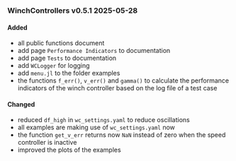 ### WinchControllers v0.5.1 2025-05-28
#### Added
- all public functions document
- add page `Performance Indicators` to documentation
- add page `Tests` to documentation
- add `WCLogger` for logging
- add `menu.jl` to the folder examples
- the functions `f_err()`, `v_err()` and `gamma()` to calculate the performance indicators of the winch controller based on the log file of a test case 

#### Changed
- reduced `df_high` in `wc_settings.yaml` to reduce oscillations
- all examples are making use of `wc_settings.yaml` now
- the function `get_v_err` returns now `NaN` instead of zero when the speed controller is inactive
- improved the plots of the examples
